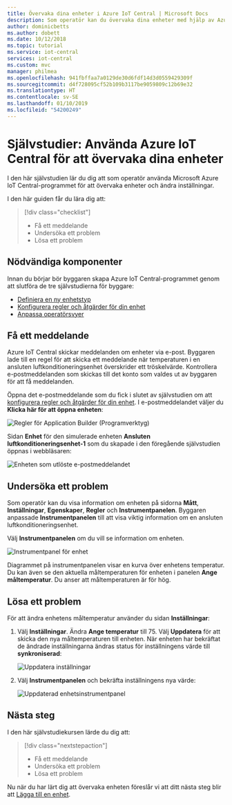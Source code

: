 ```yaml
---
title: Övervaka dina enheter i Azure IoT Central | Microsoft Docs
description: Som operatör kan du övervaka dina enheter med hjälp av Azure IoT Central-programmet.
author: dominicbetts
ms.author: dobett
ms.date: 10/12/2018
ms.topic: tutorial
ms.service: iot-central
services: iot-central
ms.custom: mvc
manager: philmea
ms.openlocfilehash: 941fbffaa7a0129de30d6fdf14d3d0559429309f
ms.sourcegitcommit: d4f728095cf52b109b3117be9059809c12b69e32
ms.translationtype: HT
ms.contentlocale: sv-SE
ms.lasthandoff: 01/10/2019
ms.locfileid: "54200249"
---
```

# <a name="tutorial-use-azure-iot-central-to-monitor-your-devices"></a>Självstudier: Använda Azure IoT Central för att övervaka dina enheter

I den här självstudien lär du dig att som operatör använda Microsoft Azure IoT Central-programmet för att övervaka enheter och ändra inställningar.

I den här guiden får du lära dig att:

> [!div class="checklist"]
> * Få ett meddelande
> * Undersöka ett problem
> * Lösa ett problem

## <a name="prerequisites"></a>Nödvändiga komponenter

Innan du börjar bör byggaren skapa Azure IoT Central-programmet genom att slutföra de tre självstudierna för byggare:

* [Definiera en ny enhetstyp](tutorial-define-device-type.md)
* [Konfigurera regler och åtgärder för din enhet](tutorial-configure-rules.md)
* [Anpassa operatörsvyer](tutorial-customize-operator.md)

## <a name="receive-a-notification"></a>Få ett meddelande

Azure IoT Central skickar meddelanden om enheter via e-post. Byggaren lade till en regel för att skicka ett meddelande när temperaturen i en ansluten luftkonditioneringsenhet överskrider ett tröskelvärde. Kontrollera e-postmeddelanden som skickas till det konto som valdes ut av byggaren för att få meddelanden.

Öppna det e-postmeddelande som du fick i slutet av självstudien om att [konfigurera regler och åtgärder för din enhet](tutorial-configure-rules.md). I e-postmeddelandet väljer du **Klicka här för att öppna enheten**:

![Regler för Application Builder (Programverktyg)](media/tutorial-monitor-devices/email.png)

Sidan **Enhet** för den simulerade enheten **Ansluten luftkonditioneringsenhet-1** som du skapade i den föregående självstudien öppnas i webbläsaren:

![Enheten som utlöste e-postmeddelandet](media/tutorial-monitor-devices/sourcedevice.png)

## <a name="investigate-an-issue"></a>Undersöka ett problem

Som operatör kan du visa information om enheten på sidorna **Mått**, **Inställningar**, **Egenskaper**, **Regler** och **Instrumentpanelen**. Byggaren anpassade **Instrumentpanelen** till att visa viktig information om en ansluten luftkonditioneringsenhet.

Välj **Instrumentpanelen** om du vill se information om enheten.

![Instrumentpanel för enhet](media/tutorial-monitor-devices/initial_screen.png)

Diagrammet på instrumentpanelen visar en kurva över enhetens temperatur. Du kan även se den aktuella måltemperaturen för enheten i panelen **Ange måltemperatur**. Du anser att måltemperaturen är för hög.

## <a name="remediate-an-issue"></a>Lösa ett problem

För att ändra enhetens måltemperatur använder du sidan **Inställningar**:

1. Välj **Inställningar**. Ändra **Ange temperatur** till 75. Välj **Uppdatera** för att skicka den nya måltemperaturen till enheten. När enheten har bekräftat de ändrade inställningarna ändras status för inställningens värde till **synkroniserad**:

    ![Uppdatera inställningar](media/tutorial-monitor-devices/change_settings.png)

2. Välj **Instrumentpanelen** och bekräfta inställningens nya värde:

    ![Uppdaterad enhetsinstrumentpanel](media/tutorial-monitor-devices/new_settings.png)

## <a name="next-steps"></a>Nästa steg

I den här självstudiekursen lärde du dig att:

> [!div class="nextstepaction"]
> * Få ett meddelande
> * Undersöka ett problem
> * Lösa ett problem

Nu när du har lärt dig att övervaka enheten föreslår vi att ditt nästa steg blir att [Lägga till en enhet](tutorial-add-device.md).